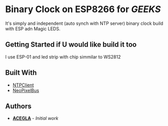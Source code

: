 # Binary Clock on ESP8266 for ***GEEKS***

It's simply and independent (auto synch with NTP server) binary clock build with ESP adn Magic LEDS.

## Getting Started if U would like build it too

I use ESP-01 and led strip with chip simmilar to WS2812

## Built With

* [NTPClient](https://github.com/arduino-libraries/NTPClient) 
* [NeoPixelBus](https://github.com/Makuna/NeoPixelBus)

## Authors

* **[ACEGLA](https://github.com/acegla)** - *Initial work* 

